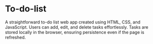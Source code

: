 # To-do-list
A straightforward to-do list web app created using HTML, CSS, and JavaScript. Users can add, edit, and delete tasks effortlessly. Tasks are stored locally in the browser, ensuring persistence even if the page is refreshed. 
